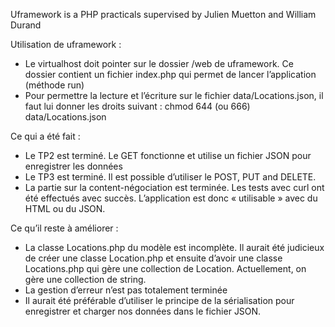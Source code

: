 Uframework is a PHP practicals supervised by Julien Muetton and William Durand

Utilisation de uframework :
- Le virtualhost doit pointer sur le dossier /web de uframework. Ce dossier contient un fichier index.php qui permet de lancer l’application (méthode run)
-	Pour permettre la lecture et l’écriture sur le fichier data/Locations.json, il faut lui donner les droits suivant : chmod 644 (ou 666) data/Locations.json

Ce qui a été fait :
-	Le TP2 est terminé. Le GET fonctionne et utilise un fichier JSON pour enregistrer les données
-	Le TP3 est terminé. Il est possible d’utiliser le POST, PUT and DELETE.
-	La partie sur la content-négociation est terminée. Les tests avec curl ont été effectués avec succès. L’application est donc « utilisable » avec du HTML ou du JSON.

Ce qu’il reste à améliorer :
-	La classe Locations.php du modèle est incomplète. Il aurait été judicieux de créer une classe Location.php et ensuite d’avoir une classe Locations.php qui gère une collection de Location. Actuellement, on gère une collection de string.
-	La gestion d’erreur n’est pas totalement terminée
-	Il aurait été préférable d’utiliser le principe de la sérialisation pour enregistrer et charger nos données dans le fichier JSON.

